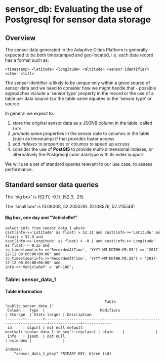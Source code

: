 # sensor_db: Evaluating the use of Postgresql for sensor data storage

## Overview

The sensor data generated in the Adaptive Cities Platform is generally expected to be both timestamped 
and geo-located, i.e. each data record has a format such as:
```
<timestamp> <latitude> <longitude> <altitude> <sensor identifier> <other stuff>
```

The sensor identifier is likely to be unique only within a given source of sensor data and we need to 
consider how we might handle that - possible approaches include a 'sensor type' property in the 
record or the use of a table per data source (so the table name equates to the 'sensor type' or 
source.

In general we expect to:
1. store the original sensor data as a JSONB column in the table, called 
`info`
2. *promote* some properties in the sensor date to columns in the table (such as timestamp) if that
provides faster access
3. add *indexes* to properties or columns to speed up access
4. consider the use of **PostGIS** to provide multi-dimensional indexes, or alternatively the 
Postgresql *cube* datatype with its index support

We will use a set of standard queries relevant to our use case, to assess performance.

## Standard sensor data queries

The 'big box' is (52.11, -0.1)..(52.3, .25)

The 'small box' is (0.08008, 52.205029)..(0.108576, 52.215548)

#### Big box, one day and "VehicleRef"

```
select info from sensor_data_1 where
cast(info->>'Latitude' as float) > 52.11 and cast(info->>'Latitude' as float) < 52.3 and
cast(info->>'Longitude' as float) > -0.1 and cast(info->>'Longitude' as float) < 0.25 and
to_timestamp(info->>'RecordedAtTime', 'YYYY-MM-DDTHH:MI:SS') >= '2017-12-11 00:00:00+00:00' and
to_timestamp(info->>'RecordedAtTime', 'YYYY-MM-DDTHH:MI:SS') < '2017-12-12 00:00:00+00:00' and
info->>'VehicleRef' = 'WP-106';
```

### Table: sensor_data_1

#### Table information

```
                                             Table "public.sensor_data_1"
 Column |  Type  |                         Modifiers                          | Storage  | Stats target | Description 
--------+--------+------------------------------------------------------------+----------+--------------+-------------
 id     | bigint | not null default nextval('sensor_data_1_id_seq'::regclass) | plain    |              | 
 info   | jsonb  | not null                                                   | extended |              | 

Indexes:
    "sensor_data_1_pkey" PRIMARY KEY, btree (id)
```


